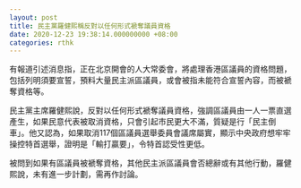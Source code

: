 ```yaml
---
layout: post
title: 民主黨羅健熙稱反對以任何形式褫奪議員資格
date: 2020-12-23 19:38:14.000000000 +08:00
categories: rthk
---
```


有報道引述消息指，正在北京開會的人大常委會，將處理香港區議員的資格問題，包括列明須要宣誓，預料大量民主派區議員，或會被指未能符合宣誓內容，而被褫奪資格等。

民主黨主席羅健熙說，反對以任何形式褫奪議員資格，強調區議員由一人一票直選產生，如果民意代表被取消資格，只會引起市民更大不滿，質疑是行「民主倒車」。他又認為，如果取消117個區議員選舉委員會議席屬實，顯示中央政府想牢牢操控特首選舉，證明是「輸打贏要」，令特首認受性更低。

被問到如果有區議員被褫奪資格，其他民主派區議員會否總辭或有其他行動，羅健熙說，未有進一步計劃，需再作討論。
